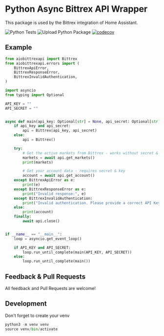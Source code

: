 # Python Async Bittrex API Wrapper

This package is used by the Bittrex integration of Home Assistant.

![Python Tests](https://github.com/DevSecNinja/aiobittrexapi/workflows/Python%20Tests/badge.svg)
![Upload Python Package](https://github.com/DevSecNinja/aiobittrexapi/workflows/Upload%20Python%20Package/badge.svg)
[![codecov](https://codecov.io/gh/DevSecNinja/aiobittrexapi/branch/main/graph/badge.svg?token=938OECIJ6W)](https://codecov.io/gh/DevSecNinja/aiobittrexapi)

## Example

```` python
from aiobittrexapi import Bittrex
from aiobittrexapi.errors import (
    BittrexApiError,
    BittrexResponseError,
    BittrexInvalidAuthentication,
)

import asyncio
from typing import Optional

API_KEY = ""
API_SECRET = ""


async def main(api_key: Optional[str] = None, api_secret: Optional[str] = None):
    if api_key and api_secret:
        api = Bittrex(api_key, api_secret)
    else:
        api = Bittrex()

    try:
        # Get the active markets from Bittrex - works without secret & key
        markets = await api.get_markets()
        print(markets)

        # Get your account data - requires secret & key
        account = await api.get_account()
    except BittrexApiError as e:
        print(e)
    except BittrexResponseError as e:
        print("Invalid response:", e)
    except BittrexInvalidAuthentication:
        print("Invalid authentication. Please provide a correct API Key and Secret")
    else:
        print(account)
    finally:
        await api.close()


if __name__ == "__main__":
    loop = asyncio.get_event_loop()

    if API_KEY and API_SECRET:
        loop.run_until_complete(main(API_KEY, API_SECRET))
    else:
        loop.run_until_complete(main())

````

## Feedback & Pull Requests

All feedback and Pull Requests are welcome!

## Development

Don't forget to create your venv

```` python
python3 -m venv venv
source venv/bin/activate

````
